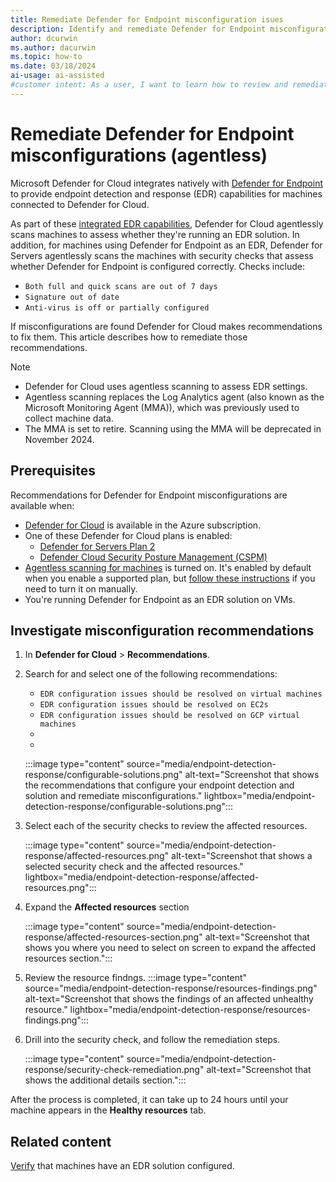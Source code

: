 ```yaml
---
title: Remediate Defender for Endpoint misconfiguration isues
description: Identify and remediate Defender for Endpoint misconfigurations in Defender for Cloud
author: dcurwin
ms.author: dacurwin
ms.topic: how-to
ms.date: 03/18/2024
ai-usage: ai-assisted
#customer intent: As a user, I want to learn how to review and remediate endpoint detection and response recommendations in order to ensure the security of my virtual machine.
---
```


# Remediate Defender for Endpoint misconfigurations (agentless)

Microsoft Defender for Cloud integrates natively with [Defender for Endpoint](/defender-endpoint/microsoft-defender-endpoint) to provide endpoint detection and response (EDR) capabilities for machines connected to Defender for Cloud. 

As part of these [integrated EDR capabilities](integration-defender-for-endpoint.md), Defender for Cloud agentlessly scans machines to assess whether they're running an EDR solution. In addition, for machines using Defender for Endpoint as an EDR, Defender for Servers agentlessly scans the machines with security checks that assess whether Defender for Endpoint is configured correctly. Checks include:

- `Both full and quick scans are out of 7 days`
- `Signature out of date`
- `Anti-virus is off or partially configured`

If misconfigurations are found Defender for Cloud makes recommendations to fix them. This article describes how to remediate those recommendations.

> [!NOTE]
> - Defender for Cloud uses agentless scanning to assess EDR settings.
> - Agentless scanning replaces the Log Analytics agent (also known as the Microsoft Monitoring Agent (MMA)), which was previously used to collect machine data.
> - The MMA is set to retire. Scanning using the MMA will be deprecated in November 2024.

## Prerequisites

Recommendations for Defender for Endpoint misconfigurations are available when:

- [Defender for Cloud](connect-azure-subscription.md) is available in the Azure subscription.
- One of these Defender for Cloud plans is enabled:
  - [Defender for Servers Plan 2](tutorial-enable-servers-plan.md)
  - [Defender Cloud Security Posture Management (CSPM)](tutorial-enable-cspm-plan.md)
- [Agentless scanning for machines](concept-agentless-data-collection.md) is turned on. It's enabled by default when you enable a supported plan, but [follow these instructions](enable-agentless-scanning-vms.md) if you need to turn it on manually.
- You're running Defender for Endpoint as an EDR solution on VMs.

## Investigate misconfiguration recommendations

1. In **Defender for Cloud** > **Recommendations**.

1. Search for and select one of the following recommendations:

    - `EDR configuration issues should be resolved on virtual machines`
    - `EDR configuration issues should be resolved on EC2s`
    - `EDR configuration issues should be resolved on GCP virtual machines`
    - 
    - 

    :::image type="content" source="media/endpoint-detection-response/configurable-solutions.png" alt-text="Screenshot that shows the recommendations that configure your endpoint detection and solution and remediate misconfigurations." lightbox="media/endpoint-detection-response/configurable-solutions.png":::

1. Select each of the security checks to review the affected resources.

    :::image type="content" source="media/endpoint-detection-response/affected-resources.png" alt-text="Screenshot that shows a selected security check and the affected resources." lightbox="media/endpoint-detection-response/affected-resources.png":::

1. Expand the **Affected resources** section

     :::image type="content" source="media/endpoint-detection-response/affected-resources-section.png" alt-text="Screenshot that shows you where you need to select on screen to expand the affected resources section.":::

1. Review the resource findngs.
    :::image type="content" source="media/endpoint-detection-response/resources-findings.png" alt-text="Screenshot that shows the findings of an affected unhealthy resource." lightbox="media/endpoint-detection-response/resources-findings.png":::

1. Drill into the security check, and follow the remediation steps.

    :::image type="content" source="media/endpoint-detection-response/security-check-remediation.png" alt-text="Screenshot that shows the additional details section.":::


After the process is completed, it can take up to 24 hours until your machine appears in the **Healthy resources** tab.

## Related content

[Verify](endpoint-detection-response.md) that machines have an EDR solution configured.